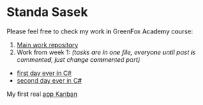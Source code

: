 # Standa Sasek
Please feel free to check my work in GreenFox Academy course:

1. [Main work repository](https://github.com/green-fox-academy/StandaSasek)
2. Work from week 1:
*(tasks are in one file, everyone until past is commented, just change commented part)*
  - [first day ever in C#](https://github.com/green-fox-academy/StandaSasek/tree/master/week-01/day-4/TrainingDay4)  
  - [second day ever in C#](https://github.com/green-fox-academy/StandaSasek/tree/master/week-01/day-5)  


My first real [app Kanban](https://github.com/green-fox-academy/StandaSasek/projects/1)
